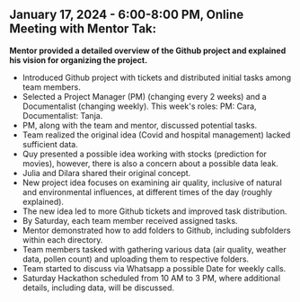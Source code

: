 ## January 17, 2024 - 6:00-8:00 PM, Online Meeting with Mentor Tak:
**Mentor provided a detailed overview of the Github project and explained his vision for organizing the project.**
- Introduced Github project with tickets and distributed initial tasks among team members.
- Selected a Project Manager (PM) (changing every 2 weeks) and a Documentalist (changing weekly).
This week's roles: PM: Cara, Documentalist: Tanja.
- PM, along with the team and mentor, discussed potential tasks.
- Team realized the original idea (Covid and hospital management) lacked sufficient data.
- Quy presented a possible idea working with stocks (prediction for movies), however, there is also a concern about a possible data leak.
- Julia and Dilara shared their original concept.
- New project idea focuses on examining air quality, inclusive of natural and environmental influences, at different times of the day (roughly explained).
- The new idea led to more Github tickets and improved task distribution.
- By Saturday, each team member received assigned tasks.
- Mentor demonstrated how to add folders to Github, including subfolders within each directory.
- Team members tasked with gathering various data (air quality, weather data, pollen count) and uploading them to respective folders.
- Team started to discuss via Whatsapp a possible Date for weekly calls.
- Saturday Hackathon scheduled from 10 AM to 3 PM, where additional details, including data, will be discussed.
